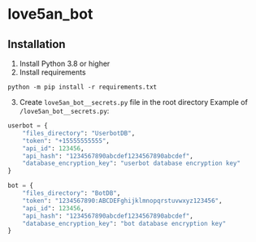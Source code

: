 # love5an_bot

## Installation

1. Install Python 3.8 or higher
2. Install requirements
```shell
python -m pip install -r requirements.txt
```
3. Create `love5an_bot__secrets.py` file in the root directory
  Example of `/love5an_bot__secrets.py`:
  ```python
  userbot = {
      "files_directory": "UserbotDB",
      "token": "+15555555555",
      "api_id": 123456,
      "api_hash": "1234567890abcdef1234567890abcdef",
      "database_encryption_key": "userbot database encryption key"
  }
  
  bot = {
      "files_directory": "BotDB",
      "token": "1234567890:ABCDEFghijklmnopqrstuvwxyz123456",
      "api_id": 123456,
      "api_hash": "1234567890abcdef1234567890abcdef",
      "database_encryption_key": "bot database encryption key"
  }
  ```
